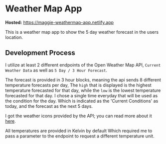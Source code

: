 # Weather Map App
**Hosted:** https://maggie-weathermap-app.netlify.app

This is a weather map app to show the 5 day weather forecast in the users location. 

## Development Process
I utilize at least 2 different endpoints of the Open Weather Map API, ``Current Weather Data`` as well as ``5 Day / 3 Hour Forecast``. <p>

The forecast is provided in 3 hour blocks, meaning the api sends 8 different temperature forecasts per day, The ``high`` that is displayed is the highest temperature forecasted for that day, while the ``low`` is the lowest temperature forecasted for that day. 
I chose a single time everyday that will be used as the condition for the day. Which is indicated as the 'Current Conditions' as today, and the forecast as the next 5 days.

I got the weather icons provided by the API; you can read more about it [here](https://openweathermap.org/weather-conditions).

All temperatures are provided in Kelvin by default Which required me to pass a parameter to the endpoint to request a different temperature unit. 
